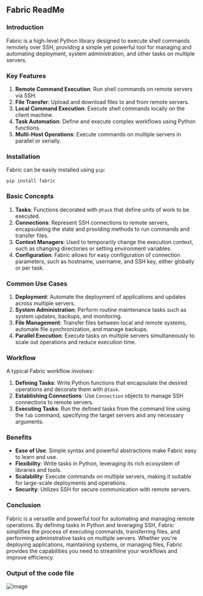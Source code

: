 ## Fabric ReadMe

### Introduction

Fabric is a high-level Python library designed to execute shell commands remotely over SSH, providing a simple yet powerful tool for managing and automating deployment, system administration, and other tasks on multiple servers.

### Key Features

1. **Remote Command Execution**: Run shell commands on remote servers via SSH.
2. **File Transfer**: Upload and download files to and from remote servers.
3. **Local Command Execution**: Execute shell commands locally on the client machine.
4. **Task Automation**: Define and execute complex workflows using Python functions.
5. **Multi-Host Operations**: Execute commands on multiple servers in parallel or serially.

### Installation

Fabric can be easily installed using `pip`:

```shell
pip install fabric
```

### Basic Concepts

1. **Tasks**: Functions decorated with `@task` that define units of work to be executed.
2. **Connections**: Represent SSH connections to remote servers, encapsulating the state and providing methods to run commands and transfer files.
3. **Context Managers**: Used to temporarily change the execution context, such as changing directories or setting environment variables.
4. **Configuration**: Fabric allows for easy configuration of connection parameters, such as hostname, username, and SSH key, either globally or per task.

### Common Use Cases

1. **Deployment**: Automate the deployment of applications and updates across multiple servers.
2. **System Administration**: Perform routine maintenance tasks such as system updates, backups, and monitoring.
3. **File Management**: Transfer files between local and remote systems, automate file synchronization, and manage backups.
4. **Parallel Execution**: Execute tasks on multiple servers simultaneously to scale out operations and reduce execution time.

### Workflow

A typical Fabric workflow involves:

1. **Defining Tasks**: Write Python functions that encapsulate the desired operations and decorate them with `@task`.
2. **Establishing Connections**: Use `Connection` objects to manage SSH connections to remote servers.
3. **Executing Tasks**: Run the defined tasks from the command line using the `fab` command, specifying the target servers and any necessary arguments.

### Benefits

- **Ease of Use**: Simple syntax and powerful abstractions make Fabric easy to learn and use.
- **Flexibility**: Write tasks in Python, leveraging its rich ecosystem of libraries and tools.
- **Scalability**: Execute commands on multiple servers, making it suitable for large-scale deployments and operations.
- **Security**: Utilizes SSH for secure communication with remote servers.

### Conclusion

Fabric is a versatile and powerful tool for automating and managing remote operations. By defining tasks in Python and leveraging SSH, Fabric simplifies the process of executing commands, transferring files, and performing administrative tasks on multiple servers. Whether you're deploying applications, maintaining systems, or managing files, Fabric provides the capabilities you need to streamline your workflows and improve efficiency.

### Output of the code file
![image](https://github.com/Aditi55Pathak/PythonFabric/assets/80877301/634b1040-a65b-4e5f-9be8-a594d067eb1a)
